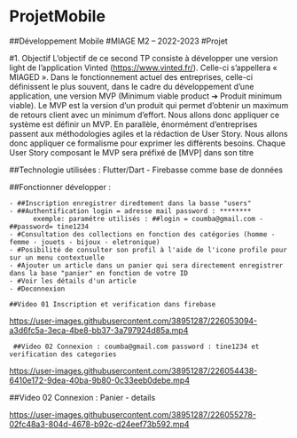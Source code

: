 # ProjetMobile
##Développement Mobile #MIAGE M2 – 2022-2023 #Projet

#1. Objectif
L’objectif de ce second TP consiste à développer une version light de l’application Vinted 
(https://www.vinted.fr/). Celle-ci s’appellera « MIAGED ».
Dans le fonctionnement actuel des entreprises, celle-ci définissent le plus souvent, dans le cadre du 
développement d’une application, une version MVP (Minimum viable product ➔ Produit minimum viable). 
Le MVP est la version d’un produit qui permet d’obtenir un maximum de retours client avec un minimum 
d’effort. Nous allons donc appliquer ce système est définir un MVP.
En parallèle, énormément d’entreprises passent aux méthodologies agiles et la rédaction de User Story. 
Nous allons donc appliquer ce formalisme pour exprimer les différents besoins. Chaque User Story 
composant le MVP sera préfixé de [MVP] dans son titre

##Technologie utilisées : Flutter/Dart - Firebasse comme base de données

##Fonctionner développer :


    - ##Inscription enregistrer diredtement dans la basse "users"
    - ##Authentification login = adresse mail password : ********
          exemple: paramétre utilisés : ##login = coumba@gmail.com - ##password= tine1234
    - #Consultation des collections en fonction des catégories (homme - femme - jouets - bijoux - eletronique)
    - #Posibilité de consulter son profil à l'aide de l'icone profile pour sur un menu contextuelle
    - #Ajouter un article dans un panier qui sera directement enregistrer dans la base "panier" en fonction de votre ID
    - #Voir les détails d'un article
    - #Deconnexion
    
    ##Video 01 Inscription et verification dans firebase

https://user-images.githubusercontent.com/38951287/226053094-a3d6fc5a-3eca-4be8-bb37-3a797924d85a.mp4

     ##Video 02 Connexion : coumba@gmail.com password : tine1234 et verification des categories

https://user-images.githubusercontent.com/38951287/226054438-6410e172-9dea-40ba-9b80-0c33eeb0debe.mp4

  ##Video 02 Connexion : Panier - details


https://user-images.githubusercontent.com/38951287/226055278-02fc48a3-804d-4678-b92c-d24eef73b592.mp4

